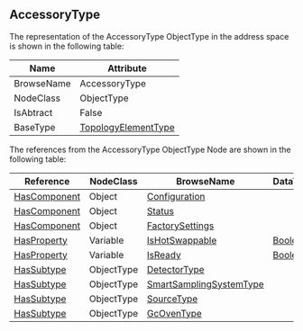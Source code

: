 <!-- objecttype -->
## AccessoryType
  
The representation of the AccessoryType ObjectType in the address space is shown in the following table:  

|Name|Attribute|
|---|---|
|BrowseName|AccessoryType|
|NodeClass|ObjectType|
|IsAbtract|False|
|BaseType|[TopologyElementType](../../../DI/ObjectTypes/TopologyElementType/readme.md)|

The references from the AccessoryType ObjectType Node are shown in the following table:  

|Reference|NodeClass|BrowseName|DataType|TypeDefinition|ModellingRule|
|---|---|---|---|---|---|
|[HasComponent](../../../Core/Part3/ReferenceTypes/HasComponent/readme.md)|Object|[Configuration](#Configuration)||[FunctionalGroupType](../../../DI/ObjectTypes/FunctionalGroupType/readme.md)|[Mandatory](../../../Core/Objects/Mandatory/readme.md)|
|[HasComponent](../../../Core/Part3/ReferenceTypes/HasComponent/readme.md)|Object|[Status](#Status)||[FunctionalGroupType](../../../DI/ObjectTypes/FunctionalGroupType/readme.md)|[Mandatory](../../../Core/Objects/Mandatory/readme.md)|
|[HasComponent](../../../Core/Part3/ReferenceTypes/HasComponent/readme.md)|Object|[FactorySettings](#FactorySettings)||[FunctionalGroupType](../../../DI/ObjectTypes/FunctionalGroupType/readme.md)|[Mandatory](../../../Core/Objects/Mandatory/readme.md)|
|[HasProperty](../../../Core/Part3/ReferenceTypes/HasProperty/readme.md)|Variable|[IsHotSwappable](#IsHotSwappable)|[Boolean](../../../Core/Part3/DataTypes/Boolean/readme.md)|[PropertyType](../../../Core/Part5/VariableTypes/PropertyType/readme.md)|[Mandatory](../../../Core/Objects/Mandatory/readme.md)|
|[HasProperty](../../../Core/Part3/ReferenceTypes/HasProperty/readme.md)|Variable|[IsReady](#IsReady)|[Boolean](../../../Core/Part3/DataTypes/Boolean/readme.md)|[PropertyType](../../../Core/Part5/VariableTypes/PropertyType/readme.md)|[Mandatory](../../../Core/Objects/Mandatory/readme.md)|
|[HasSubtype](../../../Core/Part3/ReferenceTypes/HasSubtype/readme.md)|ObjectType|[DetectorType](#DetectorType)||||
|[HasSubtype](../../../Core/Part3/ReferenceTypes/HasSubtype/readme.md)|ObjectType|[SmartSamplingSystemType](#SmartSamplingSystemType)||||
|[HasSubtype](../../../Core/Part3/ReferenceTypes/HasSubtype/readme.md)|ObjectType|[SourceType](#SourceType)||||
|[HasSubtype](../../../Core/Part3/ReferenceTypes/HasSubtype/readme.md)|ObjectType|[GcOvenType](#GcOvenType)||||


